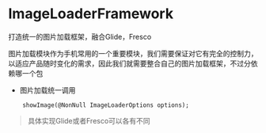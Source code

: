 # ImageLoaderFramework
打造统一的图片加载框架，融合Glide，Fresco

图片加载模块作为手机常用的一个重要模块，我们需要保证对它有完全的控制力，以适应产品随时变化的需求，因此我们就需要整合自己的图片加载框架，不过分依赖哪一个包

- 图片加载统一调用
```
    showImage(@NonNull ImageLoaderOptions options);
```

> 具体实现Glide或者Fresco可以各有不同


